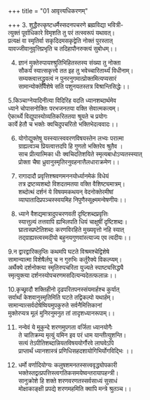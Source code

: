 +++
title = "01 आवृत्त्यधिकरणम्"

+++
3. शुद्धैरुत्कृष्टधर्मैस्सदनपचरणे ब्रह्मविद्या भवित्री-  
त्युक्तं पूर्वाधिकारे विमृशति तु परं तत्स्वरूपं यथावत्।  
प्रत्यक्षं वा स्मृतिर्वा सकृदिदमसकृद्वेति नोक्तं पुरस्तात्  
यावज्जीवानुवृत्तिप्रभृति च तदिहापौनरुक्त्यं सुबोधम्।।

4. ज्ञानं मुक्तेरुपायश्श्रुतिभिहितस्तस्य संख्या तु नोक्ता  
सौकर्यं स्यात्सकृत्त्वे तत इह तु भवेच्चारितार्थ्यं विधीनाम्।  
सम्यक्त्वात्तद्ध्रुवत्वं न पुनरनुगमात्प्रोक्तमित्यप्यसारं  
सामान्योक्तेर्विशेषे सति पशुनयतस्तत्र विश्रान्तिसिद्धेः।।

5.किञ्चाग्नेयादिनीत्या विदिरिह वदति ध्यानशब्दार्थमेव  
ध्याने चोपासनोक्तिः परभजनतया वक्ति सेवात्मकत्वम्।  
ऐकार्थ्ये विद्युपास्योव्यतिकरिततया श्रूयते च प्रयोगः  
कार्ये हेतौ च भक्तेः क्वचिदुपचरितो भक्तिभेदत्ववादः।।

6. योगोद्युक्तेषु यस्स्यात्स्ववरणविषयस्तेन लभ्यः परात्मा  
ग्राह्यत्वञ्च प्रियत्वात्तदपि हि गुणतो भक्तिरेव श्रुतैव ।  
साच प्रीत्यात्मिका धीः क्वचिदतिशयिते स्मृत्यबाधोऽप्यतस्स्यात्  
प्रोक्ता चैषा ध्रुवानुस्मृतिरनुवहनात्तैलधाराक्रमेण।।

7. रागादादौ प्रवृत्तिश्श्रवणमननयोर्ध्यानमेकं विधेयं  
तत्र द्रष्टव्यशब्दो विशदतमतया वक्ति वैशिष्ट्यमात्रम्।  
शब्दोत्थं दर्शनं ये विषयमकथयन् वेदनोक्तेरमीषां  
व्याघातादिप्रपञ्चस्स्वयमिह निपुणैस्सूक्ष्ममन्वेषणीयः।।

8. ध्याने वैशद्यमात्रादुपचरणवती दृष्टिशब्दप्रवृत्तिः  
स्यात्तुल्यं तत्तवापि ह्यभिलपति धियं चाक्षुषीं दृष्टिशब्दः।  
घ्रातास्प्रष्टेतिशब्दः करणविरहिते मुख्यवृत्तो नहि स्यात्  
तद्ग्राह्यस्त्वस्मदीयो बहुनयगुणवांस्त्याज्य एव त्वदीयः।।

9.न द्वारद्वारिक्लृप्तिः कथमपि घटते विश्रमश्चेद्विशेषे  
सामान्यात्मा विशेषैर्लघु च न गुरुभिः कर्तुरैक्ये विकल्प्यम्।  
अर्थैक्ये दर्शनोक्त्या स्मृतिरुपचरिता युज्यते स्पाष्ट्यसिद्ध्यै  
स्मृत्युक्त्या दर्शनस्योपचरणमसदित्यन्यदेतत्फलान्नः।।

10.कृच्छ्रादौ शक्तिहीनो दृढपरितपनस्संयमार्हश्च कुर्यात्  
सर्वार्थां केशवानुस्मृतिमिति घटते तद्विकल्पो यथार्हम्।  
सामान्यात्सर्वदोषेष्वियमुपकुरुते सर्वनैमित्तिकानां  
मुक्तेरप्यत्र मूलं मुनिरनुमनुत तां तादृशध्यानरूपाम्।।

11. नन्वेवं ये मुकुन्दे शरणमुपगता वर्जिता ध्यानयोगैः  
ते चातिक्रम्य मृत्युं यमिन इव परं धाम यान्तीत्युशन्ति।  
सत्यं तेऽपीतिशब्दान्नियतविषययोर्गौरवे लाघवेऽपि  
प्राप्तार्थं ध्यानशास्त्रं प्रणिधिसहदशायोगिभिर्योगविद्भिः ।।

12. धर्मो वर्णादियोग्यः कलुषशमनतस्सत्त्ववृद्ध्योपकारी  
भक्तेस्तद्वत्प्रपत्तिस्त्वगतिकसमयेष्वन्तरायापहन्त्री।  
सानुक्रोशे हि शक्ते शरणवरणतस्सर्वसाध्यं सुसाधं  
मोक्षाकाङ्क्षी प्रपद्ये शरणमहमिति क्वापि मन्त्रे श्रुतञ्च।।